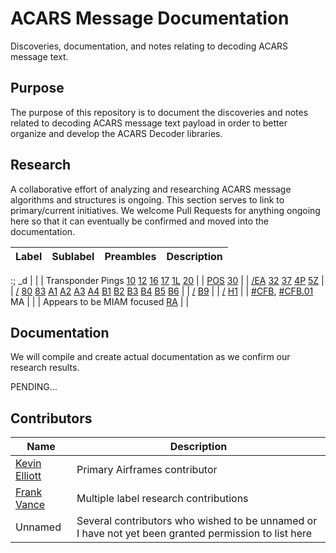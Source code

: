# ACARS Message Documentation

Discoveries, documentation, and notes relating to decoding ACARS message text.

## Purpose

The purpose of this repository is to document the discoveries and notes related to decoding ACARS message text payload in order to better organize and develop the ACARS Decoder libraries.

## Research

A collaborative effort of analyzing and researching ACARS message algorithms and structures is ongoing. This section serves to link to primary/current initiatives. We welcome Pull Requests for anything ongoing here so that it can eventually be confirmed and moved into the documentation.

Label | Sublabel | Preambles | Description
----- | -------- | --------- | -----------
:;
_d | | | Transponder Pings
[10](research/10.md)
[12](research/12.md)
[16](research/16.md)
[17](research/17.md)
[1L](research/1L.md)
[20](research/20.md) | | [POS](research/20/POS.md)
[30](research/30.md) | | [/EA](research/30/forward-slash-EA.md)
[32](research/32.md)
[37](research/37.md)
[4P](research/4P.md)
[5Z](research/5Z.md) | | [/](research/5Z/forward-slash.md)
[80](research/80.md)
[83](research/83.md)
[A1](research/A1.md)
[A2](research/A2.md)
[A3](research/A3.md)
[A4](research/A4.md)
[B1](research/B1.md)
[B2](research/B2.md)
[B3](research/B3.md)
[B4](research/B4.md)
[B5](research/B5.md)
[B6](research/B6.md) | | [/](research/B6/forward-slash.md)
[B9](research/B9.md) | | [/](research/B9/forward-slash.md)
[H1](research/H1.md) | | [#CFB](research/H1/CFB.md), [#CFB.01](research/H1/CFB/CFB.01.md)
MA | | | Appears to be MIAM focused
[RA](research/RA.md) | |

## Documentation

We will compile and create actual documentation as we confirm our research results.

PENDING...

## Contributors

Name | Description
---- | -----------
[Kevin Elliott](https://github.com/kevinelliott) | Primary Airframes contributor
[Frank Vance](https://github.com/fvance) | Multiple label research contributions
Unnamed | Several contributors who wished to be unnamed or I have not yet been granted permission to list here
